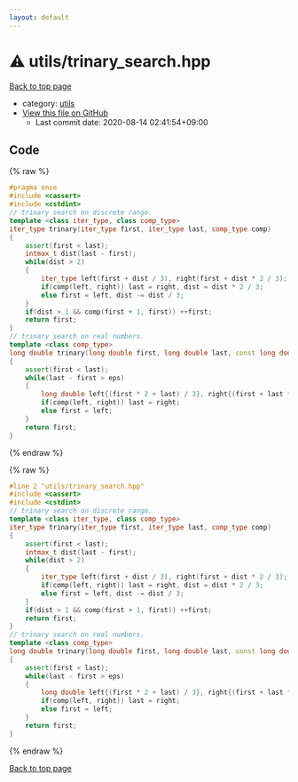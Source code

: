 ```yaml
---
layout: default
---
```


<!-- mathjax config similar to math.stackexchange -->
<script type="text/javascript" async
  src="https://cdnjs.cloudflare.com/ajax/libs/mathjax/2.7.5/MathJax.js?config=TeX-MML-AM_CHTML">
</script>
<script type="text/x-mathjax-config">
  MathJax.Hub.Config({
    TeX: { equationNumbers: { autoNumber: "AMS" }},
    tex2jax: {
      inlineMath: [ ['$','$'] ],
      processEscapes: true
    },
    "HTML-CSS": { matchFontHeight: false },
    displayAlign: "left",
    displayIndent: "2em"
  });
</script>

<script type="text/javascript" src="https://cdnjs.cloudflare.com/ajax/libs/jquery/3.4.1/jquery.min.js"></script>
<script src="https://cdn.jsdelivr.net/npm/jquery-balloon-js@1.1.2/jquery.balloon.min.js" integrity="sha256-ZEYs9VrgAeNuPvs15E39OsyOJaIkXEEt10fzxJ20+2I=" crossorigin="anonymous"></script>
<script type="text/javascript" src="../../assets/js/copy-button.js"></script>
<link rel="stylesheet" href="../../assets/css/copy-button.css" />


# :warning: utils/trinary_search.hpp

<a href="../../index.html">Back to top page</a>

* category: <a href="../../index.html#2b3583e6e17721c54496bd04e57a0c15">utils</a>
* <a href="{{ site.github.repository_url }}/blob/master/utils/trinary_search.hpp">View this file on GitHub</a>
    - Last commit date: 2020-08-14 02:41:54+09:00




## Code

<a id="unbundled"></a>
{% raw %}
```cpp
#pragma once
#include <cassert>
#include <cstdint>
// trinary search on discrete range.
template <class iter_type, class comp_type>
iter_type trinary(iter_type first, iter_type last, comp_type comp)
{
    assert(first < last);
    intmax_t dist(last - first);
    while(dist > 2)
    {
        iter_type left(first + dist / 3), right(first + dist * 2 / 3);
        if(comp(left, right)) last = right, dist = dist * 2 / 3;
        else first = left, dist -= dist / 3;
    }
    if(dist > 1 && comp(first + 1, first)) ++first;
    return first;
}
// trinary search on real numbers.
template <class comp_type>
long double trinary(long double first, long double last, const long double eps, comp_type comp)
{
    assert(first < last);
    while(last - first > eps)
    {
        long double left{(first * 2 + last) / 3}, right{(first + last * 2) / 3};
        if(comp(left, right)) last = right;
        else first = left;
    }
    return first;
}

```
{% endraw %}

<a id="bundled"></a>
{% raw %}
```cpp
#line 2 "utils/trinary_search.hpp"
#include <cassert>
#include <cstdint>
// trinary search on discrete range.
template <class iter_type, class comp_type>
iter_type trinary(iter_type first, iter_type last, comp_type comp)
{
    assert(first < last);
    intmax_t dist(last - first);
    while(dist > 2)
    {
        iter_type left(first + dist / 3), right(first + dist * 2 / 3);
        if(comp(left, right)) last = right, dist = dist * 2 / 3;
        else first = left, dist -= dist / 3;
    }
    if(dist > 1 && comp(first + 1, first)) ++first;
    return first;
}
// trinary search on real numbers.
template <class comp_type>
long double trinary(long double first, long double last, const long double eps, comp_type comp)
{
    assert(first < last);
    while(last - first > eps)
    {
        long double left{(first * 2 + last) / 3}, right{(first + last * 2) / 3};
        if(comp(left, right)) last = right;
        else first = left;
    }
    return first;
}

```
{% endraw %}

<a href="../../index.html">Back to top page</a>

